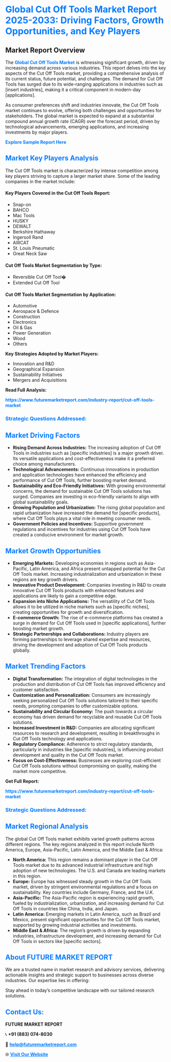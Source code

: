 <h1 style="color: #007BFF;">Global Cut Off Tools Market Report 2025-2033: Driving Factors, Growth Opportunities, and Key Players</h1>

<section id="overview">
<h2>Market Report Overview</h2>
<p>The <a href="https://www.futuremarketreport.com/industry-report/cut-off-tools-market" style="color: #007BFF; text-decoration: none;"><strong>Global Cut Off Tools Market</strong></a> is witnessing significant growth, driven by increasing demand across various industries. This report delves into the key aspects of the Cut Off Tools market, providing a comprehensive analysis of its current status, future potential, and challenges. The demand for Cut Off Tools has surged due to its wide-ranging applications in industries such as [insert industries], making it a critical component in modern-day [applications].</p>
<p>As consumer preferences shift and industries innovate, the Cut Off Tools market continues to evolve, offering both challenges and opportunities for stakeholders. The global market is expected to expand at a substantial compound annual growth rate (CAGR) over the forecast period, driven by technological advancements, emerging applications, and increasing investments by major players.</p>
</section>

<section id="overview">
<p><a href="https://www.futuremarketreport.com/request-sample/reportId=92526" style="color: #007BFF; text-decoration: none;"><strong>Explore Sample Report Here</strong></a></p>
</section>

<section id="key-players">
<h2 style="color: #007BFF;">Market Key Players Analysis</h2>
<p>The Cut Off Tools market is characterized by intense competition among key players striving to capture a larger market share. Some of the leading companies in the market include:</p>
<h4>Key Players Covered in the Cut Off Tools Report:</h4>
<ul><li>Snap-on</li><li>BAHCO</li><li>Mac Tools</li><li>HUSKY</li><li>DEWALT</li><li>Berkshire Hathaway</li><li>Ingersoll Rand</li><li>AIRCAT</li><li>St. Louis Pneumatic</li><li>Great Neck Saw</li></ul>
<h4>Cut Off Tools Market Segmentation by Type:</h4>
<ul><li>Reversible Cut Off Tool�</li><li>Extended Cut Off Tool</li></ul>

<h4>Cut Off Tools Market Segmentation by Application:</h4>
<ul><li>Automotive</li><li>Aerospace &amp; Defence</li><li>Construction</li><li>Electronics</li><li>Oil &amp; Gas</li><li>Power Generation</li><li>Wood</li><li>Others</li></ul>
<p><strong>Key Strategies Adopted by Market Players:</strong></p>
<ul>
<li>Innovation and R&D</li>
<li>Geographical Expansion</li>
<li>Sustainability Initiatives</li>
<li>Mergers and Acquisitions</li>
</ul>
</section>

<section>
<p><strong>Read Full Analysis: </strong></p><a href="https://www.futuremarketreport.com/industry-report/cut-off-tools-market" style="color: #007BFF; text-decoration: none;"><strong>https://www.futuremarketreport.com/industry-report/cut-off-tools-market</strong></a>
<h3 style="color: #007BFF;">Strategic Questions Addressed:</h3>
</section>

<section id="driving-factors">
<h2 style="color: #007BFF;">Market Driving Factors</h2>
<ul>
<li><strong>Rising Demand Across Industries:</strong> The increasing adoption of Cut Off Tools in industries such as [specific industries] is a major growth driver. Its versatile applications and cost-effectiveness make it a preferred choice among manufacturers.</li>
<li><strong>Technological Advancements:</strong> Continuous innovations in production and application technologies have enhanced the efficiency and performance of Cut Off Tools, further boosting market demand.</li>
<li><strong>Sustainability and Eco-Friendly Initiatives:</strong> With growing environmental concerns, the demand for sustainable Cut Off Tools solutions has surged. Companies are investing in eco-friendly variants to align with global sustainability goals.</li>
<li><strong>Growing Population and Urbanization:</strong> The rising global population and rapid urbanization have increased the demand for [specific products], where Cut Off Tools plays a vital role in meeting consumer needs.</li>
<li><strong>Government Policies and Incentives:</strong> Supportive government regulations and incentives for industries using Cut Off Tools have created a conducive environment for market growth.</li>
</ul>
</section>

<section id="growth-opportunities">
<h2 style="color: #007BFF;">Market Growth Opportunities</h2>
<ul>
<li><strong>Emerging Markets:</strong> Developing economies in regions such as Asia-Pacific, Latin America, and Africa present untapped potential for the Cut Off Tools market. Increasing industrialization and urbanization in these regions are key growth drivers.</li>
<li><strong>Innovative Product Development:</strong> Companies investing in R&D to create innovative Cut Off Tools products with enhanced features and applications are likely to gain a competitive edge.</li>
<li><strong>Expansion into Niche Applications:</strong> The versatility of Cut Off Tools allows it to be utilized in niche markets such as [specific niches], creating opportunities for growth and diversification.</li>
<li><strong>E-commerce Growth:</strong> The rise of e-commerce platforms has created a surge in demand for Cut Off Tools used in [specific applications], further boosting market growth.</li>
<li><strong>Strategic Partnerships and Collaborations:</strong> Industry players are forming partnerships to leverage shared expertise and resources, driving the development and adoption of Cut Off Tools products globally.</li>
</ul>
</section>

<section id="trending-factors">
<h2 style="color: #007BFF;">Market Trending Factors</h2>
<ul>
<li><strong>Digital Transformation:</strong> The integration of digital technologies in the production and distribution of Cut Off Tools has improved efficiency and customer satisfaction.</li>
<li><strong>Customization and Personalization:</strong> Consumers are increasingly seeking personalized Cut Off Tools solutions tailored to their specific needs, prompting companies to offer customizable options.</li>
<li><strong>Sustainability and Circular Economy:</strong> The push towards a circular economy has driven demand for recyclable and reusable Cut Off Tools solutions.</li>
<li><strong>Increased Investment in R&D:</strong> Companies are allocating significant resources to research and development, resulting in breakthroughs in Cut Off Tools technology and applications.</li>
<li><strong>Regulatory Compliance:</strong> Adherence to strict regulatory standards, particularly in industries like [specific industries], is influencing product development and quality in the Cut Off Tools market.</li>
<li><strong>Focus on Cost-Effectiveness:</strong> Businesses are exploring cost-efficient Cut Off Tools solutions without compromising on quality, making the market more competitive.</li>
</ul>
</section>

<section>
<p><strong>Get Full Report: </strong></p><a href="https://www.futuremarketreport.com/industry-report/cut-off-tools-market" style="color: #007BFF; text-decoration: none;"><strong>https://www.futuremarketreport.com/industry-report/cut-off-tools-market</strong></a>
<h3 style="color: #007BFF;">Strategic Questions Addressed:</h3>
</section>


<section id="regional-analysis">
<h2 style="color: #007BFF;">Market Regional Analysis</h2>
<p>The global Cut Off Tools market exhibits varied growth patterns across different regions. The key regions analyzed in this report include North America, Europe, Asia-Pacific, Latin America, and the Middle East & Africa:</p>
<ul>
<li><strong>North America:</strong> This region remains a dominant player in the Cut Off Tools market due to its advanced industrial infrastructure and high adoption of new technologies. The U.S. and Canada are leading markets in this region.</li>
<li><strong>Europe:</strong> Europe has witnessed steady growth in the Cut Off Tools market, driven by stringent environmental regulations and a focus on sustainability. Key countries include Germany, France, and the U.K.</li>
<li><strong>Asia-Pacific:</strong> The Asia-Pacific region is experiencing rapid growth, fueled by industrialization, urbanization, and increasing demand for Cut Off Tools in countries like China, India, and Japan.</li>
<li><strong>Latin America:</strong> Emerging markets in Latin America, such as Brazil and Mexico, present significant opportunities for the Cut Off Tools market, supported by growing industrial activities and investments.</li>
<li><strong>Middle East & Africa:</strong> The region’s growth is driven by expanding industries, infrastructure development, and increasing demand for Cut Off Tools in sectors like [specific sectors].</li>
</ul>
</section>

<footer>
<h2 style="color: #007BFF;">About FUTURE MARKET REPORT</h2>
<p>We are a trusted name in market research and advisory services, delivering actionable insights and strategic support to businesses across diverse industries. Our expertise lies in offering:</p>

<p>Stay ahead in today’s competitive landscape with our tailored research solutions.</p>

<h2 style="color: #007BFF;">Contact Us:</h2>
<p><strong>FUTURE MARKET REPORT</strong></p>
<p>📞 <strong>+91 (883) 074-8030</strong></p>
<p>📧 <strong><a href="mailto:help@futuremarketreport.com" style="color: #007BFF;">help@futuremarketreport.com</a></strong></p>
<p>🌐 <strong><a href="https://www.futuremarketreport.com/" style="color: #007BFF;">Visit Our Website</a></strong></p>
</footer>